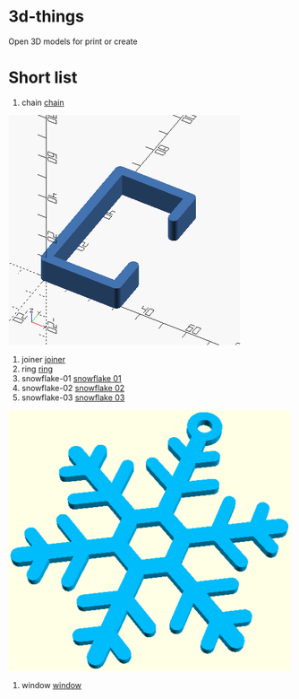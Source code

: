 # 3d-things
Open 3D models for print or create

# Short list
1. chain [chain](models/chain)

![preview of chain](models/chain/chain.png)

1. joiner [joiner](models/joiner)
1. ring [ring](models/ring)
1. snowflake-01 [snowflake 01](models/snowflake-01)
1. snowflake-02 [snowflake 02](models/snowflake-02)
1. snowflake-03 [snowflake 03](models/snowflake-03)

![preview of snowflake 3](models/snowflake-03/snowflake-03-preview.png)

1. window [window](models/window)

